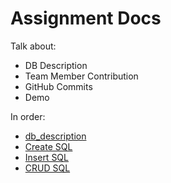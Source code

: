# Assignment Docs

Talk about:  
- DB Description
- Team Member Contribution
- GitHub Commits
- Demo

In order: 

- [db_description](db_description.md)
- [Create SQL](create_sql.md)
- [Insert SQL](insert_sql.md)
- [CRUD SQL](crud_sql.md)

